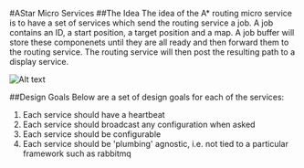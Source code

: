 #AStar Micro Services
##The Idea
The idea of the A* routing micro service is to have a set of services which send the routing service a job.  A job contains an ID, a start position, a target position and a map.  A job buffer will store these componenets until they are all ready and then forward them to the routing service.  The routing service will then post the resulting path to a display service.

![Alt text](https://github.com/m1ckr1sk/ruby_projects/blob/master/astar/images/ms.png "Optional title")

##Design Goals
Below are a set of design goals for each of the services:

1. Each service should have a heartbeat
2. Each service should broadcast any configuration when asked
3. Each service should be configurable
4. Each service should be 'plumbing' agnostic, i.e. not tied to a particular framework such as rabbitmq